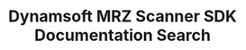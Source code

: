 ---
layout: search-page
title: Dynamsoft MRZ Scanner SDK Documentation Search
keywords: Dynamsoft MRZ Scanner SDK Documentation Search
breadcrumbText: HomePage
cx: 32039cdf85bc7ae2b
---